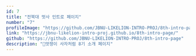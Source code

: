 ```yaml
---
id: 7
title: "전북대 멋사 인트로 페이지"
number: "7"
profileImage: "https://github.com/JBNU-LIKELION-INTRO-PROJ/8th-intro-page/blob/master/service_images/8th-intro.png?raw=true"
link: "https://jbnu-likelion-intro-proj.github.io/8th-intro-page/"
github: "https://github.com/JBNU-LIKELION-INTRO-PROJ/8th-intro-page"
description: "🦁멋쟁이 사자처럼 8기 소개 페이지"
---
```

